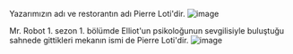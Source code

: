 Yazarımızın adı ve restorantın adı Pierre Loti'dir.
![image](https://github.com/user-attachments/assets/f9f50a68-207a-48a4-a560-76f07ee02b6d)

Mr. Robot 1. sezon 1. bölümde Elliot'un psikoloğunun sevgilisiyle buluştuğu sahnede gittikleri mekanın ismi de Pierre Loti'dir.
![image](https://github.com/user-attachments/assets/2ba7234c-74f3-4b71-a193-0e7455547ff9)
